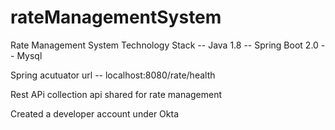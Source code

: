 # rateManagementSystem
Rate Management System
Technology Stack 
-- Java 1.8
-- Spring Boot 2.0
-- Mysql

Spring acutuator url
-- localhost:8080/rate/health

Rest APi collection api shared for rate management

Created a developer account under Okta 

